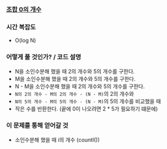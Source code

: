 ### [조합 0의 개수](https://www.acmicpc.net/problem/2004)


### 시간 복잡도
- O(log N)


### 어떻게 풀 것인가? / 코드 설명
- N을 소인수분해 했을 때 2의 개수와 5의 개수를 구한다.
- M을 소인수분해 했을 때 2의 개수와 5의 개수를 구한다.
- N - M을 소인수분해 했을 때 2의 개수와 5의 개수를 구한다.
- `N의 2의 개수 - M의 2의 개수 - (N - M)`의 2의 개수와 
- `N의 5의 개수 - M의 5의 개수 - (N - M)`의 5의 개수를 비교했을 때
- 작은 수를 반환한다. (끝에 0이 나오려면 2 * 5가 필요하기 떄문에)


### 이 문제를 통해 얻어갈 것
- 소인수분해 했을 때 i의 개수 (countI())